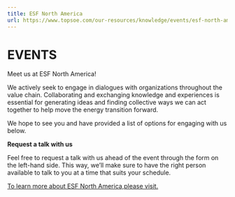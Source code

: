 ```yaml
---
title: ESF North America 
url: https://www.topsoe.com/our-resources/knowledge/events/esf-north-america-2025#form-bam
---
```


# EVENTS

Meet us at ESF North America!

We actively seek to engage in dialogues with organizations throughout the value chain. Collaborating and exchanging knowledge and experiences is essential for generating ideas and finding collective ways we can act together to help move the energy transition forward.

We hope to see you and have provided a list of options for engaging with us below.

**Request a talk with us**

Feel free to request a talk with us ahead of the event through the form on the left-hand side. This way, we’ll make sure to have the right person available to talk to you at a time that suits your schedule.

[To learn more about ESF North America,please visit.](https://europetro.com/esfnorthamerica)